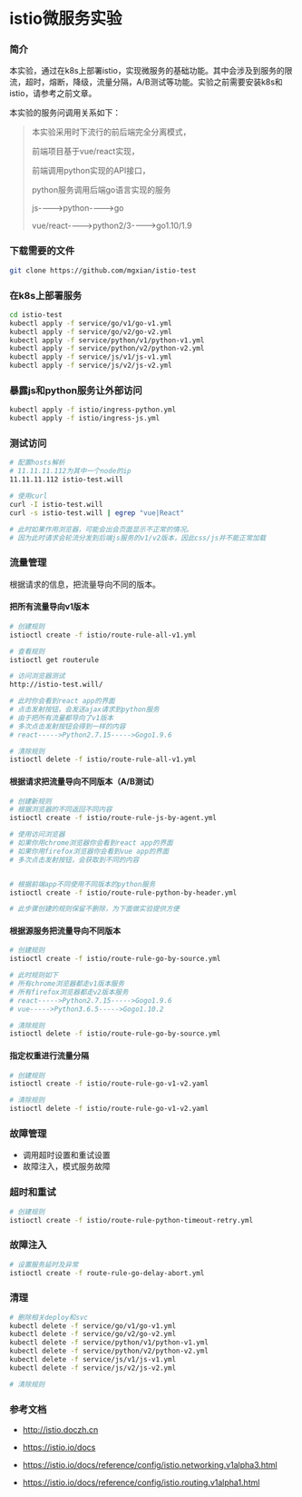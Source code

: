 # istio微服务实验

### 简介

本实验，通过在k8s上部署istio，实现微服务的基础功能。其中会涉及到服务的限流，超时，熔断，降级，流量分隔，A/B测试等功能。实验之前需要安装k8s和istio，请参考之前文章。

本实验的服务问调用关系如下：

> 本实验采用时下流行的前后端完全分离模式，
>
> 前端项目基于vue/react实现，
>
> 前端调用python实现的API接口，
>
> python服务调用后端go语言实现的服务
>
> js---->python---->go
>
> vue/react---->python2/3---->go1.10/1.9

### 下载需要的文件

```sh
git clone https://github.com/mgxian/istio-test
```

### 在k8s上部署服务

```sh
cd istio-test
kubectl apply -f service/go/v1/go-v1.yml
kubectl apply -f service/go/v2/go-v2.yml
kubectl apply -f service/python/v1/python-v1.yml
kubectl apply -f service/python/v2/python-v2.yml
kubectl apply -f service/js/v1/js-v1.yml
kubectl apply -f service/js/v2/js-v2.yml
```

### 暴露js和python服务让外部访问

```sh
kubectl apply -f istio/ingress-python.yml
kubectl apply -f istio/ingress-js.yml
```

### 测试访问

```sh
# 配置hosts解析
# 11.11.11.112为其中一个node的ip
11.11.11.112 istio-test.will

# 使用curl
curl -I istio-test.will
curl -s istio-test.will | egrep "vue|React"

# 此时如果作用浏览器，可能会出会页面显示不正常的情况。
# 因为此时请求会轮流分发到后端js服务的v1/v2版本，因此css/js并不能正常加载
```

### 流量管理

根据请求的信息，把流量导向不同的版本。

#### 把所有流量导向v1版本

```sh
# 创建规则
istioctl create -f istio/route-rule-all-v1.yml

# 查看规则
istioctl get routerule

# 访问浏览器测试
http://istio-test.will/

# 此时你会看到react app的界面
# 点击发射按钮，会发送ajax请求到python服务
# 由于把所有流量都导向了v1版本
# 多次点击发射按钮会得到一样的内容
# react----->Python2.7.15----->Gogo1.9.6

# 清除规则
istioctl delete -f istio/route-rule-all-v1.yml
```

#### 根据请求把流量导向不同版本（A/B测试）

```sh
# 创建新规则
# 根据浏览器的不同返回不同内容
istioctl create -f istio/route-rule-js-by-agent.yml

# 使用访问浏览器
# 如果你用chrome浏览器你会看到react app的界面
# 如果你用firefox浏览器你会看到vue app的界面
# 多次点击发射按钮，会获取到不同的内容


# 根据前端app不同使用不同版本的python服务
istioctl create -f istio/route-rule-python-by-header.yml

# 此步骤创建的规则保留不删除，为下面做实验提供方便
```

#### 根据源服务把流量导向不同版本

```sh
# 创建规则
istioctl create -f istio/route-rule-go-by-source.yml

# 此时规则如下
# 所有chrome浏览器都走v1版本服务
# 所有firefox浏览器都走v2版本服务
# react----->Python2.7.15----->Gogo1.9.6
# vue----->Python3.6.5----->Gogo1.10.2

# 清除规则
istioctl delete -f istio/route-rule-go-by-source.yml
```

#### 指定权重进行流量分隔

```sh
# 创建规则
istioctl create -f istio/route-rule-go-v1-v2.yaml

# 清除规则
istioctl delete -f istio/route-rule-go-v1-v2.yaml
```

### 故障管理

- 调用超时设置和重试设置
- 故障注入，模式服务故障

### 超时和重试

```sh
# 创建规则
istioctl create -f istio/route-rule-python-timeout-retry.yml
```

### 故障注入

```sh
# 设置服务延时及异常
istioctl create -f route-rule-go-delay-abort.yml
```

### 清理

```sh
# 删除相关deploy和svc
kubectl delete -f service/go/v1/go-v1.yml
kubectl delete -f service/go/v2/go-v2.yml
kubectl delete -f service/python/v1/python-v1.yml
kubectl delete -f service/python/v2/python-v2.yml
kubectl delete -f service/js/v1/js-v1.yml
kubectl delete -f service/js/v2/js-v2.yml

# 清除规则

```

### 参考文档

- http://istio.doczh.cn
- https://istio.io/docs

- https://istio.io/docs/reference/config/istio.networking.v1alpha3.html
- https://istio.io/docs/reference/config/istio.routing.v1alpha1.html

